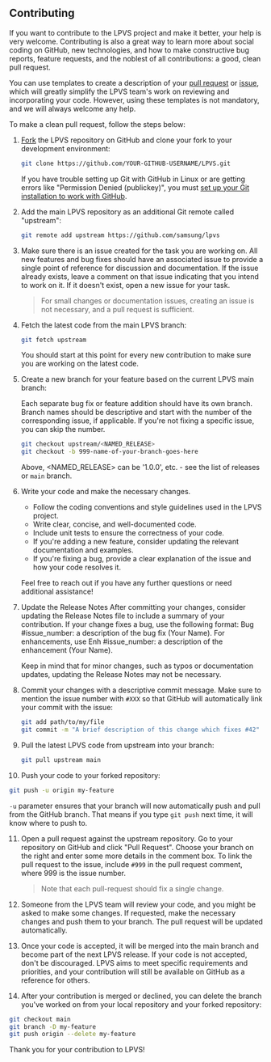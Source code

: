 ## Contributing

If you want to contribute to the LPVS project and make it better, your help is very welcome. Contributing is also a great way to learn more about social coding on GitHub, new technologies, and how to make constructive bug reports, feature requests, and the noblest of all contributions: a good, clean pull request.

You can use templates to create a description of your [pull request](PULL_REQUEST_TEMPLATE.md) or [issue](ISSUE_TEMPLATE.md), which will greatly simplify the LPVS team's work on reviewing and incorporating your code. However, using these templates is not mandatory, and we will always welcome any help.

To make a clean pull request, follow the steps below:

1. [Fork](http://help.github.com/fork-a-repo/) the LPVS repository on GitHub and clone your fork to your development environment:
   ```sh
   git clone https://github.com/YOUR-GITHUB-USERNAME/LPVS.git
   ```
   If you have trouble setting up Git with GitHub in Linux or are getting errors like "Permission Denied (publickey)", you must [set up your Git installation to work with GitHub](http://help.github.com/linux-set-up-git/).

2. Add the main LPVS repository as an additional Git remote called "upstream":
   ```sh
   git remote add upstream https://github.com/samsung/lpvs
   ```

3. Make sure there is an issue created for the task you are working on. All new features and bug fixes should have an associated issue to provide a single point of reference for discussion and documentation. If the issue already exists, leave a comment on that issue indicating that you intend to work on it. If it doesn't exist, open a new issue for your task. 

    > For small changes or documentation issues, creating an issue is not necessary, and a pull request is sufficient.

4. Fetch the latest code from the main LPVS branch:
   ```sh
   git fetch upstream
   ```
    You should start at this point for every new contribution to make sure you are working on the latest code.

5. Create a new branch for your feature based on the current LPVS main branch:

    Each separate bug fix or feature addition should have its own branch. Branch names should be descriptive and start with the number of the corresponding issue, if applicable. If you're not fixing a specific issue, you can skip the number. 
	```sh
	git checkout upstream/<NAMED_RELEASE>
	git checkout -b 999-name-of-your-branch-goes-here
	```
    Above, <NAMED_RELEASE> can be '1.0.0', etc. - see the list of releases or `main` branch.

6. Write your code and make the necessary changes.
   - Follow the coding conventions and style guidelines used in the LPVS project.
   - Write clear, concise, and well-documented code.
   - Include unit tests to ensure the correctness of your code.
   - If you're adding a new feature, consider updating the relevant documentation and examples.
   - If you're fixing a bug, provide a clear explanation of the issue and how your code resolves it.

    Feel free to reach out if you have any further questions or need additional assistance!

7. Update the Release Notes
    After committing your changes, consider updating the Release Notes file to include a summary of your contribution. If your change fixes a bug, use the following format: Bug #issue_number: a description of the bug fix (Your Name). For enhancements, use Enh #issue_number: a description of the enhancement (Your Name).

    Keep in mind that for minor changes, such as typos or documentation updates, updating the Release Notes may not be necessary.

8. Commit your changes with a descriptive commit message. Make sure to mention the issue number with `#XXX` so that GitHub will automatically link your commit with the issue:
   ```sh
   git add path/to/my/file
   git commit -m "A brief description of this change which fixes #42" --signoff
   ```

9. Pull the latest LPVS code from upstream into your branch:
   ```sh
   git pull upstream main
   ```

10. Push your code to your forked repository:
   ```sh
   git push -u origin my-feature
   ```
   `-u` parameter ensures that your branch will now automatically push and pull from the GitHub branch. That means if you type `git push` next time, it will know where to push to.

11. Open a pull request against the upstream repository. Go to your repository on GitHub and click "Pull Request". Choose your branch on the right and enter some more details in the comment box. To link the pull request to the issue, include `#999` in the pull request comment, where 999 is the issue number.
    > Note that each pull-request should fix a single change.

12. Someone from the LPVS team will review your code, and you might be asked to make some changes. If requested, make the necessary changes and push them to your branch. The pull request will be updated automatically.

13. Once your code is accepted, it will be merged into the main branch and become part of the next LPVS release. If your code is not accepted, don't be discouraged. LPVS aims to meet specific requirements and priorities, and your contribution will still be available on GitHub as a reference for others.

13. After your contribution is merged or declined, you can delete the branch you've worked on from your local repository and your forked repository:
   ```sh
   git checkout main
   git branch -D my-feature
   git push origin --delete my-feature
   ```

Thank you for your contribution to LPVS!